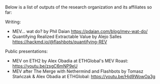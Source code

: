 Below is a list of outputs of the research organization and its affiliates so far:

Writing:
* MEV... wat do? by Phil Daian https://pdaian.com/blog/mev-wat-do/
* Quantifying Realized Extractable Value by Alejo Salles https://hackmd.io/@flashbots/quantifying-REV


Public presentations:
* MEV on ETH2 by Alex Obadia at ETHGlobal's MEV Roast: https://youtu.be/zsgC6mNP9eU
* MEV after The Merge with Nethermind and Flashbots by Tomasz Stańczak & Alex Obadia at ETHGlobal: https://youtu.be/Hjd9WowOa3g
